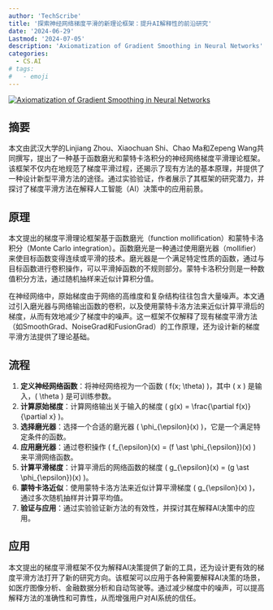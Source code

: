 ```yaml
---
author: 'TechScribe'
title: '探索神经网络梯度平滑的新理论框架：提升AI解释性的前沿研究'
date: '2024-06-29'
Lastmod: '2024-07-05'
description: 'Axiomatization of Gradient Smoothing in Neural Networks'
categories:
  - CS.AI
# tags:
#   - emoji
---
```


[![Axiomatization of Gradient Smoothing in Neural Networks](https://arxiv-research-1301205113.cos.ap-guangzhou.myqcloud.com/images/2407.00371v1.pdf_0.jpg)](https://arxiv.org/abs/2407.00371v1)

## 摘要

本文由武汉大学的Linjiang Zhou、Xiaochuan Shi、Chao Ma和Zepeng Wang共同撰写，提出了一种基于函数磨光和蒙特卡洛积分的神经网络梯度平滑理论框架。该框架不仅内在地规范了梯度平滑过程，还揭示了现有方法的基本原理，并提供了一种设计新型平滑方法的途径。通过实验验证，作者展示了其框架的研究潜力，并探讨了梯度平滑方法在解释人工智能（AI）决策中的应用前景。<!--more-->

## 原理

本文提出的梯度平滑理论框架基于函数磨光（function mollification）和蒙特卡洛积分（Monte Carlo integration）。函数磨光是一种通过使用磨光器（mollifier）来使目标函数变得连续或平滑的技术。磨光器是一个满足特定性质的函数，通过与目标函数进行卷积操作，可以平滑掉函数的不规则部分。蒙特卡洛积分则是一种数值积分方法，通过随机抽样来近似计算积分值。

在神经网络中，原始梯度由于网络的高维度和复杂结构往往包含大量噪声。本文通过引入磨光器与网络输出函数的卷积，以及使用蒙特卡洛方法来近似计算平滑后的梯度，从而有效地减少了梯度中的噪声。这一框架不仅解释了现有梯度平滑方法（如SmoothGrad、NoiseGrad和FusionGrad）的工作原理，还为设计新的梯度平滑方法提供了理论基础。

## 流程

1. **定义神经网络函数**：将神经网络视为一个函数 \( f(x; \theta) \)，其中 \( x \) 是输入，\( \theta \) 是可训练参数。
2. **计算原始梯度**：计算网络输出关于输入的梯度 \( g(x) = \frac{\partial f(x)}{\partial x} \)。
3. **选择磨光器**：选择一个合适的磨光器 \( \phi_{\epsilon}(x) \)，它是一个满足特定条件的函数。
4. **应用磨光器**：通过卷积操作 \( f_{\epsilon}(x) = (f \ast \phi_{\epsilon})(x) \) 来平滑网络函数。
5. **计算平滑梯度**：计算平滑后的网络函数的梯度 \( g_{\epsilon}(x) = (g \ast \phi_{\epsilon})(x) \)。
6. **蒙特卡洛近似**：使用蒙特卡洛方法来近似计算平滑梯度 \( g_{\epsilon}(x) \)，通过多次随机抽样并计算平均值。
7. **验证与应用**：通过实验验证新方法的有效性，并探讨其在解释AI决策中的应用。

## 应用

本文提出的梯度平滑框架不仅为解释AI决策提供了新的工具，还为设计更有效的梯度平滑方法打开了新的研究方向。该框架可以应用于各种需要解释AI决策的场景，如医疗图像分析、金融数据分析和自动驾驶等。通过减少梯度中的噪声，可以提高解释方法的准确性和可靠性，从而增强用户对AI系统的信任。